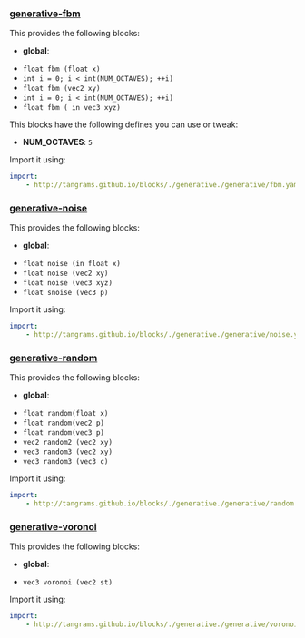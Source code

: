 

### [generative-fbm](https://github.com/tangrams/blocks/blob/gh-pages/generative/fbm.yaml)

This provides the following blocks:

- **global**:
 + `float fbm (float x) `
 + `int i = 0; i < int(NUM_OCTAVES); ++i) `
 + `float fbm (vec2 xy) `
 + `int i = 0; i < int(NUM_OCTAVES); ++i) `
 + `float fbm ( in vec3 xyz) `

This blocks have the following defines you can use or tweak:
 - **NUM_OCTAVES**: ```5```


Import it using:

```yaml
import:
    - http://tangrams.github.io/blocks/./generative./generative/fbm.yaml
```




### [generative-noise](https://github.com/tangrams/blocks/blob/gh-pages/generative/noise.yaml)

This provides the following blocks:

- **global**:
 + `float noise (in float x) `
 + `float noise (vec2 xy) `
 + `float noise (vec3 xyz) `
 + `float snoise (vec3 p) `

Import it using:

```yaml
import:
    - http://tangrams.github.io/blocks/./generative./generative/noise.yaml
```




### [generative-random](https://github.com/tangrams/blocks/blob/gh-pages/generative/random.yaml)

This provides the following blocks:

- **global**:
 + `float random(float x) `
 + `float random(vec2 p) `
 + `float random(vec3 p) `
 + `vec2 random2 (vec2 xy) `
 + `vec3 random3 (vec2 xy) `
 + `vec3 random3 (vec3 c) `

Import it using:

```yaml
import:
    - http://tangrams.github.io/blocks/./generative./generative/random.yaml
```




### [generative-voronoi](https://github.com/tangrams/blocks/blob/gh-pages/generative/voronoi.yaml)

This provides the following blocks:

- **global**:
 + `vec3 voronoi (vec2 st) `

Import it using:

```yaml
import:
    - http://tangrams.github.io/blocks/./generative./generative/voronoi.yaml
```


